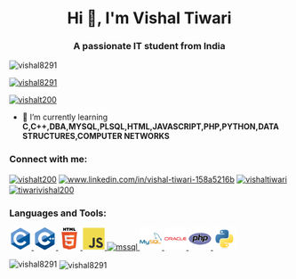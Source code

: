 <h1 align="center">Hi 👋, I'm Vishal Tiwari</h1>
<h3 align="center">A passionate IT student from India</h3>

<p align="left"> <img src="https://komarev.com/ghpvc/?username=vishal8291&label=Profile%20views&color=0e75b6&style=flat" alt="vishal8291" /> </p>

<p align="left"> <a href="https://github.com/ryo-ma/github-profile-trophy"><img src="https://github-profile-trophy.vercel.app/?username=vishal8291" alt="vishal8291" /></a> </p>

<p align="left"> <a href="https://twitter.com/vishalt200" target="blank"><img src="https://img.shields.io/twitter/follow/vishalt200?logo=twitter&style=for-the-badge" alt="vishalt200" /></a> </p>

- 🌱 I’m currently learning **C,C++,DBA,MYSQL,PLSQL,HTML,JAVASCRIPT,PHP,PYTHON,DATA STRUCTURES,COMPUTER NETWORKS**

<h3 align="left">Connect with me:</h3>
<p align="left">
<a href="https://twitter.com/vishalt200" target="blank"><img align="center" src="https://raw.githubusercontent.com/rahuldkjain/github-profile-readme-generator/master/src/images/icons/Social/twitter.svg" alt="vishalt200" height="30" width="40" /></a>
<a href="https://linkedin.com/in/www.linkedin.com/in/vishal-tiwari-158a5216b" target="blank"><img align="center" src="https://raw.githubusercontent.com/rahuldkjain/github-profile-readme-generator/master/src/images/icons/Social/linked-in-alt.svg" alt="www.linkedin.com/in/vishal-tiwari-158a5216b" height="30" width="40" /></a>
<a href="https://fb.com/vishaltiwari" target="blank"><img align="center" src="https://raw.githubusercontent.com/rahuldkjain/github-profile-readme-generator/master/src/images/icons/Social/facebook.svg" alt="vishaltiwari" height="30" width="40" /></a>
<a href="https://instagram.com/tiwarivishal200" target="blank"><img align="center" src="https://raw.githubusercontent.com/rahuldkjain/github-profile-readme-generator/master/src/images/icons/Social/instagram.svg" alt="tiwarivishal200" height="30" width="40" /></a>
</p>

<h3 align="left">Languages and Tools:</h3>
<p align="left"> <a href="https://www.cprogramming.com/" target="_blank" rel="noreferrer"> <img src="https://raw.githubusercontent.com/devicons/devicon/master/icons/c/c-original.svg" alt="c" width="40" height="40"/> </a> <a href="https://www.w3schools.com/cpp/" target="_blank" rel="noreferrer"> <img src="https://raw.githubusercontent.com/devicons/devicon/master/icons/cplusplus/cplusplus-original.svg" alt="cplusplus" width="40" height="40"/> </a> <a href="https://www.w3.org/html/" target="_blank" rel="noreferrer"> <img src="https://raw.githubusercontent.com/devicons/devicon/master/icons/html5/html5-original-wordmark.svg" alt="html5" width="40" height="40"/> </a> <a href="https://developer.mozilla.org/en-US/docs/Web/JavaScript" target="_blank" rel="noreferrer"> <img src="https://raw.githubusercontent.com/devicons/devicon/master/icons/javascript/javascript-original.svg" alt="javascript" width="40" height="40"/> </a> <a href="https://www.microsoft.com/en-us/sql-server" target="_blank" rel="noreferrer"> <img src="https://www.svgrepo.com/show/303229/microsoft-sql-server-logo.svg" alt="mssql" width="40" height="40"/> </a> <a href="https://www.mysql.com/" target="_blank" rel="noreferrer"> <img src="https://raw.githubusercontent.com/devicons/devicon/master/icons/mysql/mysql-original-wordmark.svg" alt="mysql" width="40" height="40"/> </a> <a href="https://www.oracle.com/" target="_blank" rel="noreferrer"> <img src="https://raw.githubusercontent.com/devicons/devicon/master/icons/oracle/oracle-original.svg" alt="oracle" width="40" height="40"/> </a> <a href="https://www.php.net" target="_blank" rel="noreferrer"> <img src="https://raw.githubusercontent.com/devicons/devicon/master/icons/php/php-original.svg" alt="php" width="40" height="40"/> </a> <a href="https://www.python.org" target="_blank" rel="noreferrer"> <img src="https://raw.githubusercontent.com/devicons/devicon/master/icons/python/python-original.svg" alt="python" width="40" height="40"/> </a> </p>

<p><img align="left" src="https://github-readme-stats.vercel.app/api/top-langs?username=vishal8291&show_icons=true&locale=en&layout=compact" alt="vishal8291" /></p>

<p>&nbsp;<img align="center" src="https://github-readme-stats.vercel.app/api?username=vishal8291&show_icons=true&locale=en" alt="vishal8291" /></p>
